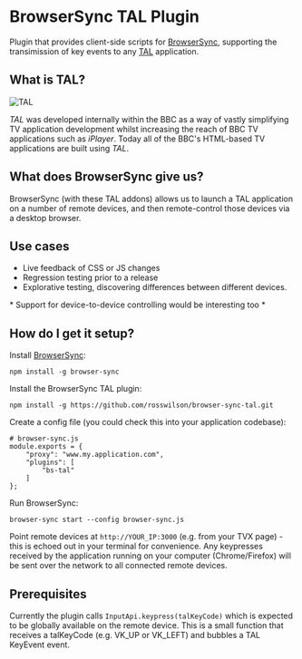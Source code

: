 # BrowserSync TAL Plugin

Plugin that provides client-side scripts for [BrowserSync](http://www.browsersync.io/), supporting the transimission of key events to any [TAL](https://github.com/fmtvp/tal) application.

## What is TAL?

![TAL](http://fmtvp.github.com/tal/img/tal-logo-bw-small.jpg)

*TAL* was developed internally within the BBC as a way of vastly simplifying TV application development
whilst increasing the reach of BBC TV applications such as *iPlayer*. Today all of the BBC's HTML-based
TV applications are built using *TAL*.

## What does BrowserSync give us?

BrowserSync (with these TAL addons) allows us to launch a TAL application on a number of remote devices, and then remote-control those devices via a desktop browser.

## Use cases

* Live feedback of CSS or JS changes
* Regression testing prior to a release
* Explorative testing, discovering differences between different devices.

\* Support for device-to-device controlling would be interesting too *

## How do I get it setup?

Install [BrowserSync](http://www.browsersync.io/):

`npm install -g browser-sync`

Install the BrowserSync TAL plugin:

`npm install -g https://github.com/rosswilson/browser-sync-tal.git`

Create a config file (you could check this into your application codebase):

```
# browser-sync.js
module.exports = {
    "proxy": "www.my.application.com",
    "plugins": [
        "bs-tal"
    ]
};
```

Run BrowserSync:

`browser-sync start --config browser-sync.js`

Point remote devices at `http://YOUR_IP:3000` (e.g. from your TVX page) - this is echoed out in your terminal for convenience. Any keypresses received by the application running on your computer (Chrome/Firefox) will be sent over the network to all connected remote devices.

## Prerequisites

Currently the plugin calls `InputApi.keypress(talKeyCode)` which is expected to be globally available on the remote device. This is a small function that receives a talKeyCode (e.g. VK_UP or VK_LEFT) and bubbles a TAL KeyEvent event.
